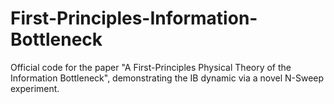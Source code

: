# First-Principles-Information-Bottleneck
Official code for the paper "A First-Principles Physical Theory of the Information Bottleneck", demonstrating the IB dynamic via a novel N-Sweep experiment.
